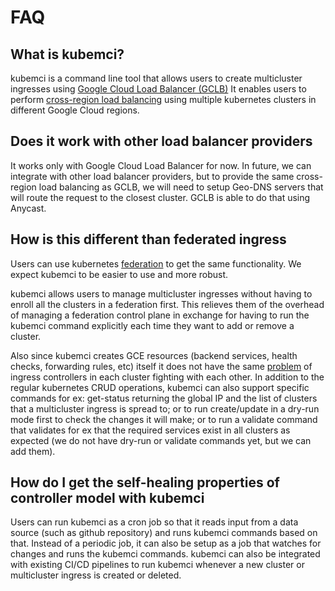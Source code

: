 # FAQ

## What is kubemci?

kubemci is a command line tool that allows users to create multicluster ingresses
using [Google Cloud Load Balancer (GCLB)](https://cloud.google.com/load-balancing/)
It enables users to perform [cross-region load
balancing](https://cloud.google.com/compute/docs/load-balancing/http/cross-region-example) using
multiple kubernetes clusters in different Google Cloud regions.

## Does it work with other load balancer providers

It works only with Google Cloud Load Balancer for now. In future, we can
integrate with other load balancer providers, but to provide the same
cross-region load balancing as GCLB, we will need to setup Geo-DNS servers that
will route the request to the closest cluster. GCLB is able to do that using
Anycast.

## How is this different than federated ingress

Users can use kubernetes [federation](https://github.com/kubernetes/federation)
to get the same functionality.
We expect kubemci to be easier to use and more robust.

kubemci allows users to manage multicluster ingresses without having to enroll
all the clusters in a federation first.
This relieves them of the overhead of managing a federation control plane
in exchange for having to run the kubemci command explicitly each time they want
to add or remove a cluster.

Also since kubemci creates GCE resources (backend services, health checks,
forwarding rules, etc) itself it does not have the same
[problem](https://github.com/kubernetes/kubernetes/issues/36327) of ingress
controllers in each cluster fighting with each other.
In addition to the regular kubernetes CRUD operations, kubemci can also support
specific commands for ex: get-status returning the global IP and the list of
clusters that a multicluster ingress is spread to; or to run create/update in a
dry-run mode first to check the changes it will make; or to run a validate
command that validates for ex that the required services exist in all clusters
as expected (we do not have dry-run or validate commands yet, but we can add
them).

## How do I get the self-healing properties of controller model with kubemci

Users can run kubemci as a cron job so that it reads input from a data source
(such as github repository) and runs kubemci commands based on that.
Instead of a periodic job, it can also be setup as a job that watches for
changes and runs the kubemci commands.
kubemci can also be integrated with existing CI/CD pipelines to run kubemci
whenever a new cluster or multicluster ingress is created or deleted.
